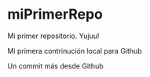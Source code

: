 # miPrimerRepo

Mi primer repositorio. Yujuu!


Mi primera contrinución local para Github

Un commit más desde Github
